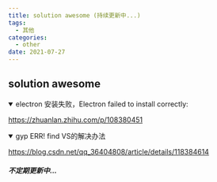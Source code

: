 ```yaml
---
title: solution awesome (持续更新中...)
tags:
  - 其他
categories:
  - other
date: 2021-07-27
---
```


## solution awesome

<details open>
<summary>electron 安装失败，Electron failed to install correctly:</summary>

https://zhuanlan.zhihu.com/p/108380451

</details>

<details open>
<summary>gyp ERR! find VS的解决办法</summary>

https://blog.csdn.net/qq_36404808/article/details/118384614

<!-- more -->

</details>

##### 不定期更新中...
